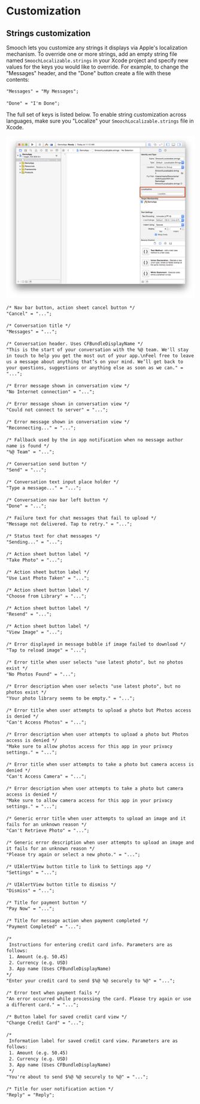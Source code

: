 # Customization

## Strings customization

Smooch lets you customize any strings it displays via Apple's localization mechanism. To override one or more strings, add an empty string file named `SmoochLocalizable.strings` in your Xcode project and specify new values for the keys you would like to override. For example, to change the "Messages" header, and the "Done" button create a file with these contents:

```
"Messages" = "My Messages";

"Done" = "I'm Done";
```

The full set of keys is listed below. To enable string customization across languages, make sure you "Localize" your `SmoochLocalizable.strings` file in Xcode.

![Localize SmoochLocalizable.strings](/images/localize.png)

```
/* Nav bar button, action sheet cancel button */
"Cancel" = "...";

/* Conversation title */
"Messages" = "...";

/* Conversation header. Uses CFBundleDisplayName */
"This is the start of your conversation with the %@ team. We'll stay in touch to help you get the most out of your app.\nFeel free to leave us a message about anything that’s on your mind. We’ll get back to your questions, suggestions or anything else as soon as we can." = "...";

/* Error message shown in conversation view */
"No Internet connection" = "...";

/* Error message shown in conversation view */
"Could not connect to server" = "...";

/* Error message shown in conversation view */
"Reconnecting..." = "...";

/* Fallback used by the in app notification when no message author name is found */
"%@ Team" = "...";

/* Conversation send button */
"Send" = "...";

/* Conversation text input place holder */
"Type a message..." = "...";

/* Conversation nav bar left button */
"Done" = "...";

/* Failure text for chat messages that fail to upload */
"Message not delivered. Tap to retry." = "...";

/* Status text for chat messages */
"Sending..." = "...";

/* Action sheet button label */
"Take Photo" = "...";

/* Action sheet button label */
"Use Last Photo Taken" = "...";

/* Action sheet button label */
"Choose from Library" = "...";

/* Action sheet button label */
"Resend" = "...";

/* Action sheet button label */
"View Image" = "...";

/* Error displayed in message bubble if image failed to download */
"Tap to reload image" = "...";

/* Error title when user selects "use latest photo", but no photos exist */
"No Photos Found" = "...";

/* Error description when user selects "use latest photo", but no photos exist */
"Your photo library seems to be empty." = "...";

/* Error title when user attempts to upload a photo but Photos access is denied */
"Can't Access Photos" = "...";

/* Error description when user attempts to upload a photo but Photos access is denied */
"Make sure to allow photos access for this app in your privacy settings." = "...";

/* Error title when user attempts to take a photo but camera access is denied */
"Can't Access Camera" = "...";

/* Error description when user attempts to take a photo but camera access is denied */
"Make sure to allow camera access for this app in your privacy settings." = "...";

/* Generic error title when user attempts to upload an image and it fails for an unknown reason */
"Can't Retrieve Photo" = "...";

/* Generic error description when user attempts to upload an image and it fails for an unknown reason */
"Please try again or select a new photo." = "...";

/* UIAlertView button title to link to Settings app */
"Settings" = "...";

/* UIAlertView button title to dismiss */
"Dismiss" = "...";

/* Title for payment button */
"Pay Now" = "...";

/* Title for message action when payment completed */
"Payment Completed" = "...";

/* 
 Instructions for entering credit card info. Parameters are as follows:
 1. Amount (e.g. 50.45)
 2. Currency (e.g. USD)
 3. App name (Uses CFBundleDisplayName)
*/
"Enter your credit card to send $%@ %@ securely to %@" = "...";

/* Error text when payment fails */
"An error occurred while processing the card. Please try again or use a different card." = "...";

/* Button label for saved credit card view */
"Change Credit Card" = "...";

/*
 Information label for saved credit card view. Parameters are as follows:
 1. Amount (e.g. 50.45)
 2. Currency (e.g. USD)
 3. App name (Uses CFBundleDisplayName)
 */
"You're about to send $%@ %@ securely to %@" = "...";

/* Title for user notification action */
"Reply" = "Reply";
```